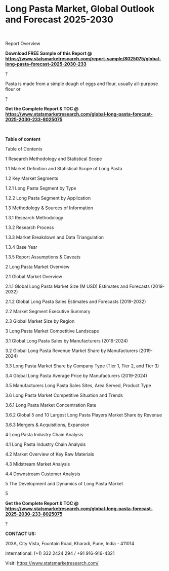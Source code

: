 <h1>Long Pasta Market, Global Outlook and Forecast 2025-2030</h1><br/><p>Report Overview</p>
 
 
 
 <div><b>Download FREE Sample of this Report @ <a href="https://www.statsmarketresearch.com/download-free-sample/8025075/global-long-pasta-forecast-2025-2030-233">https://www.statsmarketresearch.com/report-sample/8025075/global-long-pasta-forecast-2025-2030-233</a></b></div>
 
 
 
 <p>? </p>
 
 
 
 <p>Pasta is made from a simple dough of eggs and flour, usually all-purpose flour or</p>
 
 
 
 <p>? </p>
 
 
 
 <div><b>Get the Complete Report & TOC @ <a href="https://www.statsmarketresearch.com/global-long-pasta-forecast-2025-2030-233-8025075">https://www.statsmarketresearch.com/global-long-pasta-forecast-2025-2030-233-8025075</a></b></div>
 
 
 
 <p><br />
 
 <b>Table of content</b></p>
 
 
 
 <p>Table of Contents<br />
 
 1 Research Methodology and Statistical Scope<br />
 
 1.1 Market Definition and Statistical Scope of Long Pasta<br />
 
 1.2 Key Market Segments<br />
 
 1.2.1 Long Pasta Segment by Type<br />
 
 1.2.2 Long Pasta Segment by Application<br />
 
 1.3 Methodology & Sources of Information<br />
 
 1.3.1 Research Methodology<br />
 
 1.3.2 Research Process<br />
 
 1.3.3 Market Breakdown and Data Triangulation<br />
 
 1.3.4 Base Year<br />
 
 1.3.5 Report Assumptions & Caveats<br />
 
 2 Long Pasta Market Overview<br />
 
 2.1 Global Market Overview<br />
 
 2.1.1 Global Long Pasta Market Size (M USD) Estimates and Forecasts (2019-2032)<br />
 
 2.1.2 Global Long Pasta Sales Estimates and Forecasts (2019-2032)<br />
 
 2.2 Market Segment Executive Summary<br />
 
 2.3 Global Market Size by Region<br />
 
 3 Long Pasta Market Competitive Landscape<br />
 
 3.1 Global Long Pasta Sales by Manufacturers (2019-2024)<br />
 
 3.2 Global Long Pasta Revenue Market Share by Manufacturers (2019-2024)<br />
 
 3.3 Long Pasta Market Share by Company Type (Tier 1, Tier 2, and Tier 3)<br />
 
 3.4 Global Long Pasta Average Price by Manufacturers (2019-2024)<br />
 
 3.5 Manufacturers Long Pasta Sales Sites, Area Served, Product Type<br />
 
 3.6 Long Pasta Market Competitive Situation and Trends<br />
 
 3.6.1 Long Pasta Market Concentration Rate<br />
 
 3.6.2 Global 5 and 10 Largest Long Pasta Players Market Share by Revenue<br />
 
 3.6.3 Mergers & Acquisitions, Expansion<br />
 
 4 Long Pasta Industry Chain Analysis<br />
 
 4.1 Long Pasta Industry Chain Analysis<br />
 
 4.2 Market Overview of Key Raw Materials<br />
 
 4.3 Midstream Market Analysis<br />
 
 4.4 Downstream Customer Analysis<br />
 
 5 The Development and Dynamics of Long Pasta Market<br />
 
 5</p>
 
 
 
 <div><b>Get the Complete Report & TOC @ <a href="https://www.statsmarketresearch.com/global-long-pasta-forecast-2025-2030-233-8025075">https://www.statsmarketresearch.com/global-long-pasta-forecast-2025-2030-233-8025075</a></b></div>
 
 
 
 <p>? </p>
 
 
 
 <p><b>CONTACT US:</b><br />
 
 203A, City Vista, Fountain Road, Kharadi, Pune, India - 411014<br />
 
 International: (+1) 332 2424 294 / +91 916-916-4321<br />
 
 Visit: <a href="https://www.statsmarketresearch.com/">https://www.statsmarketresearch.com/</a></p>